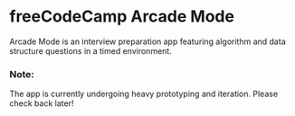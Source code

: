 # freeCodeCamp Arcade Mode

Arcade Mode is an interview preparation app featuring algorithm and data structure questions in a timed environment.

### Note:

The app is currently undergoing heavy prototyping and iteration. Please check back later!
